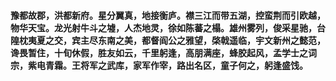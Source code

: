 #### 豫都故郡，洪都新府。星分翼真，地接衡庐。襟三江而带五湖，控蛮荆而引欧越，物华天宝。龙光射牛斗之墟，人杰地灵，徐如陈蕃之榻。雄州雾列，俊采星驰，台隍枕夷夏之交，宾主尽东南之美，都督阎公之雅望，棨戟遥临，宇文新州之懿范，谗畏暂住，十旬休假，胜友如云，千里躬逢，高朋满座，蜂胶起风，孟学士之词宗，紫电青霜。王将军之武库，家军作宰，路出名区，童子何之，躬逢盛饯。